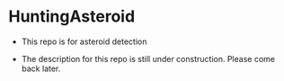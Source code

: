 # HuntingAsteroid

- This repo is for asteroid detection

- The description for this repo is still under construction. Please come back later.
